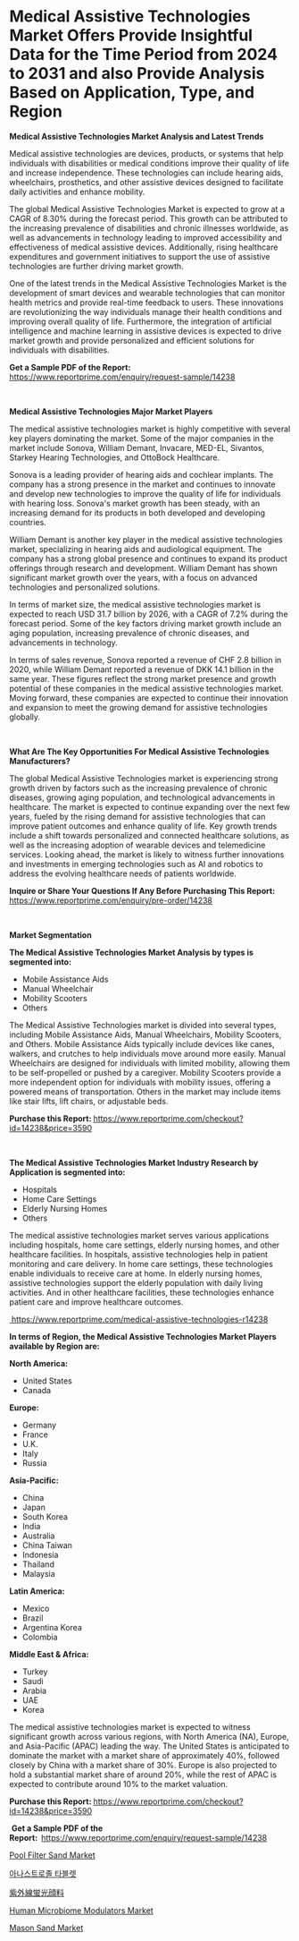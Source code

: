 <p><h1>Medical Assistive Technologies Market Offers Provide Insightful Data for the Time Period from 2024 to 2031 and also Provide Analysis Based on Application, Type, and Region</h1></p><p><strong>Medical Assistive Technologies Market Analysis and Latest Trends</strong></p>
<p><p>Medical assistive technologies are devices, products, or systems that help individuals with disabilities or medical conditions improve their quality of life and increase independence. These technologies can include hearing aids, wheelchairs, prosthetics, and other assistive devices designed to facilitate daily activities and enhance mobility.</p><p>The global Medical Assistive Technologies Market is expected to grow at a CAGR of 8.30% during the forecast period. This growth can be attributed to the increasing prevalence of disabilities and chronic illnesses worldwide, as well as advancements in technology leading to improved accessibility and effectiveness of medical assistive devices. Additionally, rising healthcare expenditures and government initiatives to support the use of assistive technologies are further driving market growth.</p><p>One of the latest trends in the Medical Assistive Technologies Market is the development of smart devices and wearable technologies that can monitor health metrics and provide real-time feedback to users. These innovations are revolutionizing the way individuals manage their health conditions and improving overall quality of life. Furthermore, the integration of artificial intelligence and machine learning in assistive devices is expected to drive market growth and provide personalized and efficient solutions for individuals with disabilities.</p></p>
<p><strong>Get a Sample PDF of the Report:&nbsp;</strong> <a href="https://www.reportprime.com/enquiry/request-sample/14238">https://www.reportprime.com/enquiry/request-sample/14238</a></p>
<p>&nbsp;</p>
<p><strong>Medical Assistive Technologies Major Market Players</strong></p>
<p><p>The medical assistive technologies market is highly competitive with several key players dominating the market. Some of the major companies in the market include Sonova, William Demant, Invacare, MED-EL, Sivantos, Starkey Hearing Technologies, and OttoBock Healthcare.</p><p>Sonova is a leading provider of hearing aids and cochlear implants. The company has a strong presence in the market and continues to innovate and develop new technologies to improve the quality of life for individuals with hearing loss. Sonova's market growth has been steady, with an increasing demand for its products in both developed and developing countries.</p><p>William Demant is another key player in the medical assistive technologies market, specializing in hearing aids and audiological equipment. The company has a strong global presence and continues to expand its product offerings through research and development. William Demant has shown significant market growth over the years, with a focus on advanced technologies and personalized solutions.</p><p>In terms of market size, the medical assistive technologies market is expected to reach USD 31.7 billion by 2026, with a CAGR of 7.2% during the forecast period. Some of the key factors driving market growth include an aging population, increasing prevalence of chronic diseases, and advancements in technology.</p><p>In terms of sales revenue, Sonova reported a revenue of CHF 2.8 billion in 2020, while William Demant reported a revenue of DKK 14.1 billion in the same year. These figures reflect the strong market presence and growth potential of these companies in the medical assistive technologies market. Moving forward, these companies are expected to continue their innovation and expansion to meet the growing demand for assistive technologies globally.</p></p>
<p>&nbsp;</p>
<p><strong>What Are The Key Opportunities For Medical Assistive Technologies Manufacturers?</strong></p>
<p><p>The global Medical Assistive Technologies market is experiencing strong growth driven by factors such as the increasing prevalence of chronic diseases, growing aging population, and technological advancements in healthcare. The market is expected to continue expanding over the next few years, fueled by the rising demand for assistive technologies that can improve patient outcomes and enhance quality of life. Key growth trends include a shift towards personalized and connected healthcare solutions, as well as the increasing adoption of wearable devices and telemedicine services. Looking ahead, the market is likely to witness further innovations and investments in emerging technologies such as AI and robotics to address the evolving healthcare needs of patients worldwide.</p></p>
<p><strong>Inquire or Share Your Questions If Any Before Purchasing This Report:</strong> <a href="https://www.reportprime.com/enquiry/pre-order/14238">https://www.reportprime.com/enquiry/pre-order/14238</a></p>
<p>&nbsp;</p>
<p><strong>Market Segmentation</strong></p>
<p><strong>The Medical Assistive Technologies Market Analysis by types is segmented into:</strong></p>
<p><ul><li>Mobile Assistance Aids</li><li>Manual Wheelchair</li><li>Mobility Scooters</li><li>Others</li></ul></p>
<p><p>The Medical Assistive Technologies market is divided into several types, including Mobile Assistance Aids, Manual Wheelchairs, Mobility Scooters, and Others. Mobile Assistance Aids typically include devices like canes, walkers, and crutches to help individuals move around more easily. Manual Wheelchairs are designed for individuals with limited mobility, allowing them to be self-propelled or pushed by a caregiver. Mobility Scooters provide a more independent option for individuals with mobility issues, offering a powered means of transportation. Others in the market may include items like stair lifts, lift chairs, or adjustable beds.</p></p>
<p><strong>Purchase this Report:&nbsp;</strong><a href="https://www.reportprime.com/checkout?id=14238&price=3590">https://www.reportprime.com/checkout?id=14238&price=3590</a></p>
<p>&nbsp;</p>
<p><strong>The Medical Assistive Technologies Market Industry Research by Application is segmented into:</strong></p>
<p><ul><li>Hospitals</li><li>Home Care Settings</li><li>Elderly Nursing Homes</li><li>Others</li></ul></p>
<p><p>The medical assistive technologies market serves various applications including hospitals, home care settings, elderly nursing homes, and other healthcare facilities. In hospitals, assistive technologies help in patient monitoring and care delivery. In home care settings, these technologies enable individuals to receive care at home. In elderly nursing homes, assistive technologies support the elderly population with daily living activities. And in other healthcare facilities, these technologies enhance patient care and improve healthcare outcomes.</p></p>
<p><a href="https://www.reportprime.com/medical-assistive-technologies-r14238">&nbsp;https://www.reportprime.com/medical-assistive-technologies-r14238</a></p>
<p><strong>In terms of Region, the Medical Assistive Technologies Market Players available by Region are:</strong></p>
<p>
    <p> <strong> North America: </strong>
        <ul>
            <li>United States</li>
            <li>Canada</li>
        </ul>
        </p> 
    <p> <strong> Europe: </strong>
        <ul>
            <li>Germany</li>
            <li>France</li>
            <li>U.K.</li>
            <li>Italy</li>
            <li>Russia</li>
        </ul>
        </p> 
    <p> <strong> Asia-Pacific: </strong>
        <ul>
            <li>China</li>
            <li>Japan</li>
            <li>South Korea</li>
            <li>India</li>
            <li>Australia</li>
            <li>China Taiwan</li>
            <li>Indonesia</li>
            <li>Thailand</li>
            <li>Malaysia</li>
        </ul>
        </p> 
    <p> <strong> Latin America: </strong>
        <ul>
            <li>Mexico</li>
            <li>Brazil</li>
            <li>Argentina Korea</li>
            <li>Colombia</li>
        </ul>
        </p> 
    <p> <strong> Middle East & Africa: </strong>
        <ul>
            <li>Turkey</li>
            <li>Saudi</li>
            <li>Arabia</li>
            <li>UAE</li>
            <li>Korea</li>
        </ul>
    </p>
    </p>
<p><p>The medical assistive technologies market is expected to witness significant growth across various regions, with North America (NA), Europe, and Asia-Pacific (APAC) leading the way. The United States is anticipated to dominate the market with a market share of approximately 40%, followed closely by China with a market share of 30%. Europe is also projected to hold a substantial market share of around 20%, while the rest of APAC is expected to contribute around 10% to the market valuation.</p></p>
<p><strong>Purchase this Report: </strong><a href="https://www.reportprime.com/checkout?id=14238&price=3590">https://www.reportprime.com/checkout?id=14238&price=3590</a></p>
<p>&nbsp;<strong>Get a Sample PDF of the Report:&nbsp;&nbsp;</strong><a href="https://www.reportprime.com/enquiry/request-sample/14238">https://www.reportprime.com/enquiry/request-sample/14238</a></p>
<p><strong></strong></p>
<p><p><a href="https://issuu.com/reportprime-2/docs/pool-filter-sand-market-size-2030.pptx">Pool Filter Sand Market</a></p><p><a href="https://github.com/rsg307664904/Market-Research-Report-List-1/blob/main/227990723026.md">아나스트로졸 타블렛</a></p><p><a href="https://github.com/xtkhtofdt934839/Market-Research-Report-List-1/blob/main/191087125210.md">紫外線蛍光顔料</a></p><p><a href="https://github.com/josesg55/Market-Research-Report-List-2/blob/main/human-microbiome-modulators-market.md">Human Microbiome Modulators Market</a></p><p><a href="https://issuu.com/reportprime-2/docs/mason-sand-market-size-2030.pptx">Mason Sand Market</a></p></p>